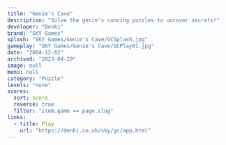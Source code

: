```yaml
---
title: "Genie's Cave"
description: "Solve the genie's cunning puzzles to uncover secrets!"
developer: "Denki"
brand: "SKY Games"
splash: "SKY Games/Genie's Cave/GCSplash.jpg"
gameplay: "SKY Games/Genie's Cave/GCPlay01.jpg"
date: "2004-12-02"
archived: "2023-04-29"
image: null
menu: null
category: "Puzzle"
levels: "none"
scores:
  sort: score
  reverse: true
  filter: "item.game == page.slug"
links:
  - title: Play
    url: "https://denki.co.uk/sky/gc/app.html"
---
```

